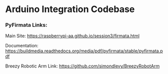 # Arduino Integration Codebase

### PyFirmata Links:
Main Site:
https://raspberrypi-aa.github.io/session3/firmata.html

Documentation:
https://buildmedia.readthedocs.org/media/pdf/pyfirmata/stable/pyfirmata.pdf

Breezy Robotic Arm Link:
https://github.com/simondlevy/BreezyRobotArm